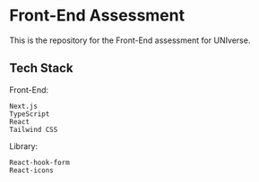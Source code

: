 # Front-End Assessment

This is the repository for the Front-End assessment for UNIverse.

## Tech Stack

Front-End:

```
Next.js
TypeScript
React
Tailwind CSS
```

Library:

```
React-hook-form
React-icons
```

